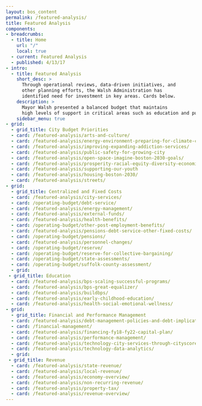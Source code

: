 ```yaml
---
layout: bos_content
permalink: /featured-analysis/
title: Featured Analysis
components:
- breadcrumbs:
  - title: Home
    url: "/"
    local: true
  - current: Featured Analysis
  - published: 4/13/17
- intro:
  - title: Featured Analysis
    short_desc: >
      Through operational reviews, data-driven initiatives, and
      other planning efforts, the Walsh Administration has 
      identified need for investment in key areas. Cards below.
    description: >
      Mayor Walsh presented a balanced budget that maintains 
      high levels of support in critical areas such as education and public safety, makes limited strategic investments,continues the City's commitment to addressing its long-term liabilities, and builds on the Administration's record of strong fiscal management. This is made possible by the Administration's achievement of efficiencies and savings. The City's data-driven managerial approach was recently validated by the affirmation of Boston's triple A bond rating.
    sidebar_menu: true
- grid: 
  - grid_title: City Budget Priorities
  - card: /featured-analysis/arts-and-culture/  
  - card: /featured-analysis/energy-environment-preparing-for-climate-change/
  - card: /featured-analysis/improving-expanding-addiction-services/
  - card: /featured-analysis/public-safety-for-growing-city
  - card: /featured-analysis/open-space-imagine-boston-2030-goals/
  - card: /featured-analysis/prosperity-racial-equity-diversity-economic-mobility/
  - card: /featured-analysis/supporting-our-youth
  - card: /featured-analysis/housing-boston-2030/
  - card: /featured-analysis/streets/ 
- grid: 
  - grid_title: Centralized and Fixed Costs
  - card: /featured-analysis/city-services/
  - card: /operating-budget/debt-service/
  - card: /featured-analysis/energy-management/ 
  - card: /featured-analysis/external-funds/
  - card: /featured-analysis/health-benefits/
  - card: /operating-budget/other-post-employment-benefits/
  - card: /featured-analysis/pensions-debt-service-other-fixed-costs/
  - card: /operating-budget/pensions/
  - card: /featured-analysis/personnel-changes/
  - card: /operating-budget/reserve/
  - card: /operating-budget/reserve-for-collective-bargaining/
  - card: /operating-budget/state-assessments/
  - card: /operating-budget/suffolk-county-assessment/  
  - grid:
 - grid_title: Education
  - card: /featured-analysis/bps-scaling-successful-programs/
  - card: /featured-analysis/bps-great-equalizer/
  - card: /featured-analysis/buildbps/
  - card: /featured-analysis/early-childhood-education/
  - card: /featured-analysis/health-social-emotional-wellness/
- grid:
  - grid_title: Financial and Performance Management
  - card: /featured-analysis/debt-management-policies-and-debt-implications-of-plan/
  - card: /financial-management/
  - card: /featured-analysis/financing-fy18-fy22-capital-plan/
  - card: /featured-analysis/performance-management/
  - card: /featured-analysis/technology-city-services-through-cityscore/
  - card: /featured-analysis/technology-data-analytics/
  - grid: 
 - grid_title: Revenue
  - card: /featured-analysis/state-revenue/
  - card: /featured-analysis/local-revenue/
  - card: /featured-analysis/economy-overview/
  - card: /featured-analysis/non-recurring-revenue/
  - card: /featured-analysis/property-tax/  
  - card: /featured-analysis/revenue-overview/
---
```

